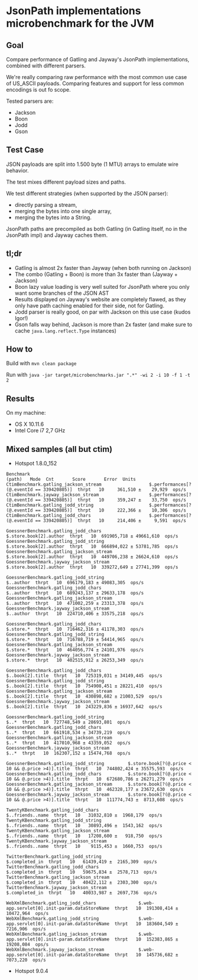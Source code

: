 # JsonPath implementations microbenchmark for the JVM

## Goal

Compare performance of Gatling and Jayway's JsonPath implementations, combined with different parsers.

We're really comparing raw performance with the most common use case of US_ASCII payloads.
Comparing features and support for less common encodings is out fo scope.

Tested parsers are:
* Jackson
* Boon
* Jodd
* Gson

## Test Case

JSON payloads are split into 1.500 byte (1 MTU) arrays to emulate wire behavior.

The test mixes different payload sizes and paths.

We test different strategies (when supported by the JSON parser):
* directly parsing a stream,
* merging the bytes into one single array,
* merging the bytes into a String.

JsonPath paths are precompiled as both Gatling (in Gatling itself, no in the JsonPath impl) and Jayway caches them.

## tl;dr

* Gatling is almost 2x faster than Jayway (when both running on Jackson)
* The combo (Gatling + Boon) is more than 3x faster than (Jayway + Jackson)
* Boon lazy value loading is very well suited for JsonPath where you only want some branches of the JSON AST
* Results displayed on Jayway's website are completely flawed, as they only have path caching enabled for their side, not for Gatling.
* Jodd parser is really good, on par with Jackson on this use case (kudos Igor!)
* Gson falls way behind, Jackson is more than 2x faster (and make sure to cache `java.lang.reflect.Type` instances)

## How to

Build with `mvn clean package`

Run with `java -jar target/microbenchmarks.jar ".*" -wi 2 -i 10 -f 1 -t 2`

## Results

On my machine:

* OS X 10.11.6
* Intel Core i7 2,7 GHz

## Mixed samples (all but ctim)

* Hotspot 1.8.0_152

```
Benchmark                                                                                (path)   Mode  Cnt       Score       Error  Units
CtimBenchmark.gatling_jackson_stream                  $.performances[?(@.eventId == 339420805)]  thrpt   10     361,510 ±    29,929  ops/s
CtimBenchmark.jayway_jackson_stream                   $.performances[?(@.eventId == 339420805)]  thrpt   10     359,247 ±    33,750  ops/s
CtimBenchmark.gatling_jodd_string                     $.performances[?(@.eventId == 339420805)]  thrpt   10     222,366 ±    10,306  ops/s
CtimBenchmark.gatling_jodd_chars                      $.performances[?(@.eventId == 339420805)]  thrpt   10     214,406 ±     9,591  ops/s

GoessnerBenchmark.gatling_jodd_chars                                     $.store.book[2].author  thrpt   10  691905,718 ± 49661,610  ops/s
GoessnerBenchmark.gatling_jodd_string                                    $.store.book[2].author  thrpt   10  666894,022 ± 53781,785  ops/s
GoessnerBenchmark.gatling_jackson_stream                                 $.store.book[2].author  thrpt   10  449706,238 ± 26624,610  ops/s
GoessnerBenchmark.jayway_jackson_stream                                  $.store.book[2].author  thrpt   10  339272,649 ± 27741,399  ops/s

GoessnerBenchmark.gatling_jodd_string                                                 $..author  thrpt   10  696179,183 ± 49083,305  ops/s
GoessnerBenchmark.gatling_jodd_chars                                                  $..author  thrpt   10  689243,137 ± 29633,178  ops/s
GoessnerBenchmark.gatling_jackson_stream                                              $..author  thrpt   10  471002,259 ± 23313,378  ops/s
GoessnerBenchmark.jayway_jackson_stream                                               $..author  thrpt   10  224710,406 ± 33575,218  ops/s

GoessnerBenchmark.gatling_jodd_chars                                                  $.store.*  thrpt   10  716462,316 ± 41178,303  ops/s
GoessnerBenchmark.gatling_jodd_string                                                 $.store.*  thrpt   10  716788,719 ± 54414,965  ops/s
GoessnerBenchmark.gatling_jackson_stream                                              $.store.*  thrpt   10  464056,774 ± 24101,976  ops/s
GoessnerBenchmark.jayway_jackson_stream                                               $.store.*  thrpt   10  402515,912 ± 26253,349  ops/s

GoessnerBenchmark.gatling_jodd_chars                                           $..book[2].title  thrpt   10  725319,031 ± 34149,445  ops/s
GoessnerBenchmark.gatling_jodd_string                                          $..book[2].title  thrpt   10  754908,451 ± 28221,410  ops/s
GoessnerBenchmark.gatling_jackson_stream                                       $..book[2].title  thrpt   10  430898,682 ± 21003,529  ops/s
GoessnerBenchmark.jayway_jackson_stream                                        $..book[2].title  thrpt   10  243229,836 ± 16937,642  ops/s

GoessnerBenchmark.gatling_jodd_string                                                      $..*  thrpt   10  727748,549 ± 28693,801  ops/s
GoessnerBenchmark.gatling_jodd_chars                                                       $..*  thrpt   10  661918,534 ± 34739,219  ops/s
GoessnerBenchmark.gatling_jackson_stream                                                   $..*  thrpt   10  417010,968 ± 43359,052  ops/s
GoessnerBenchmark.jayway_jackson_stream                                                    $..*  thrpt   10  162307,152 ± 15474,768  ops/s

GoessnerBenchmark.gatling_jodd_string         $.store.book[?(@.price < 10 && @.price >4)].title  thrpt   10  744802,424 ± 35575,593  ops/s
GoessnerBenchmark.gatling_jodd_chars          $.store.book[?(@.price < 10 && @.price >4)].title  thrpt   10  672680,786 ± 26271,279  ops/s
GoessnerBenchmark.gatling_jackson_stream      $.store.book[?(@.price < 10 && @.price >4)].title  thrpt   10  462328,177 ± 23672,630  ops/s
GoessnerBenchmark.jayway_jackson_stream       $.store.book[?(@.price < 10 && @.price >4)].title  thrpt   10  111774,743 ±  8713,608  ops/s

TwentyKBenchmark.gatling_jodd_chars                                            $..friends..name  thrpt   10   31032,810 ±  1968,179  ops/s
TwentyKBenchmark.gatling_jodd_string                                           $..friends..name  thrpt   10   30893,496 ±  1543,162  ops/s
TwentyKBenchmark.gatling_jackson_stream                                        $..friends..name  thrpt   10   17208,600 ±   918,750  ops/s
TwentyKBenchmark.jayway_jackson_stream                                         $..friends..name  thrpt   10    9115,453 ±  1660,753  ops/s

TwitterBenchmark.gatling_jodd_string                                             $.completed_in  thrpt   10   61439,419 ±  2165,309  ops/s
TwitterBenchmark.gatling_jodd_chars                                              $.completed_in  thrpt   10   59675,834 ±  2578,713  ops/s
TwitterBenchmark.gatling_jackson_stream                                          $.completed_in  thrpt   10   40422,112 ±  2303,300  ops/s
TwitterBenchmark.jayway_jackson_stream                                           $.completed_in  thrpt   10   40033,987 ±  2697,736  ops/s

WebXmlBenchmark.gatling_jodd_chars                $.web-app.servlet[0].init-param.dataStoreName  thrpt   10  191308,414 ± 10472,964  ops/s
WebXmlBenchmark.gatling_jodd_string               $.web-app.servlet[0].init-param.dataStoreName  thrpt   10  183604,549 ±  7216,906  ops/s
WebXmlBenchmark.gatling_jackson_stream            $.web-app.servlet[0].init-param.dataStoreName  thrpt   10  152383,865 ± 19208,084  ops/s
WebXmlBenchmark.jayway_jackson_stream             $.web-app.servlet[0].init-param.dataStoreName  thrpt   10  145736,682 ±  7073,220  ops/s
```

* Hotspot 9.0.4

```
```
